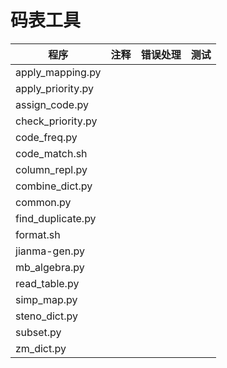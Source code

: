 # 码表工具

|程序|注释|错误处理|测试|
|---|:-:|:-:|:-:|
|apply_mapping.py| | | |
|apply_priority.py| | | |
|assign_code.py| | | |
|check_priority.py| | | |
|code_freq.py| | | |
|code_match.sh| | | |
|column_repl.py| | | |
|combine_dict.py| | | |
|common.py| | | |
|find_duplicate.py| | | |
|format.sh| | | |
|jianma-gen.py| | | |
|mb_algebra.py| | | |
|read_table.py| | | |
|simp_map.py| | | |
|steno_dict.py| | | |
|subset.py| | | |
|zm_dict.py| | | |

